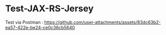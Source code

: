 # Test-JAX-RS-Jersey
Test via Postman :
https://github.com/user-attachments/assets/83dc63b2-ea57-422e-be24-ce0c36cb5640
